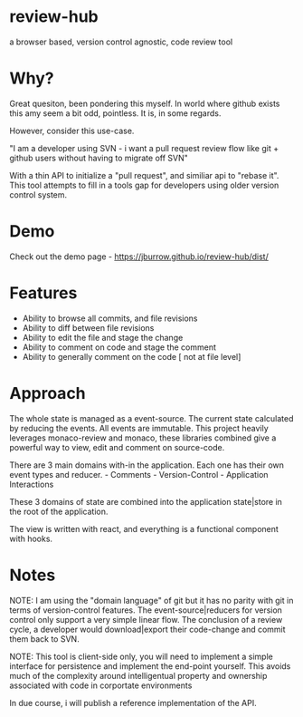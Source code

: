 # review-hub

a browser based, version control agnostic, code review tool

# Why?

Great quesiton, been pondering this myself. In world where github exists this amy seem a bit odd, pointless. It is, in some regards.

However, consider this use-case.

"I am a developer using SVN - i want a pull request review flow like git + github users without having to migrate off SVN"

With a thin API to initialize a "pull request", and similiar api to "rebase it". This tool attempts to fill in a tools gap for developers using older version control system.

# Demo

Check out the demo page - https://jburrow.github.io/review-hub/dist/

# Features

- Ability to browse all commits, and file revisions
- Ability to diff between file revisions
- Ability to edit the file and stage the change
- Ability to comment on code and stage the comment
- Ability to generally comment on the code [ not at file level]

# Approach

The whole state is managed as a event-source. The current state calculated by reducing the events. All events are immutable. This project heavily leverages monaco-review and monaco, these libraries combined give a powerful way to view, edit and comment on source-code.

There are 3 main domains with-in the application. Each one has their own event types and reducer. - Comments - Version-Control - Application Interactions

These 3 domains of state are combined into the application state|store in the root of the application.

The view is written with react, and everything is a functional component with hooks.

# Notes

NOTE: I am using the "domain language" of git but it has no parity with git in terms of version-control features. The event-source|reducers for version control only support a very simple linear flow. The conclusion of a review cycle, a developer would download|export their code-change and commit them back to SVN.

NOTE: This tool is client-side only, you will need to implement a simple interface for persistence and implement the end-point yourself. This avoids much of the complexity around intelligentual property and ownership associated with code in corportate environments

In due course, i will publish a reference implementation of the API.
